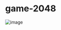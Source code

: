 # game-2048


![image](https://github.com/Gorkemyazcii/game-2048/assets/123131846/a7eb8534-f6ea-4037-89ff-d4d5ef629e58)
